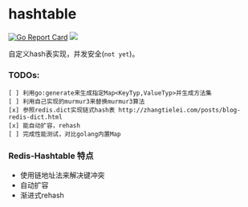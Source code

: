 # hashtable
[![Go Report Card](https://goreportcard.com/badge/github.com/yeqown/hashtable)](https://goreportcard.com/report/github.com/yeqown/hashtable) [![](https://godoc.org/github.com/yeqown/hashtable?status.svg)](https://godoc.org/github.com/yeqown/hashtable)

自定义hash表实现，并发安全(`not yet`)。

### TODOs:

    [ ] 利用go:generate来生成指定Map<KeyTyp,ValueTyp>并生成方法集
    [ ] 利用自己实现的murmur3来替换murmur3算法
    [x] 参照redis.dict实现链式hash表 http://zhangtielei.com/posts/blog-redis-dict.html
    [x] 能自动扩容，rehash
    [ ] 完成性能测试，对比golang内置Map



### Redis-Hashtable 特点

* 使用链地址法来解决键冲突
* 自动扩容
* 渐进式rehash